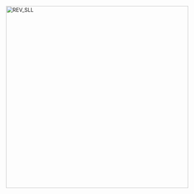 
<img width="500" alt="REV_SLL" src="https://github.com/CodingWizard07/CodingNinjas_DSA/assets/130544041/f07aaad9-5379-4ae3-b23d-050161288f55">
